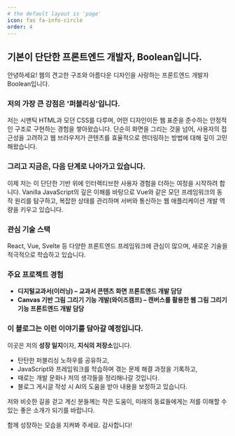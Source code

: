 ```yaml
---
# the default layout is 'page'
icon: fas fa-info-circle
order: 4
---
```


## 기본이 단단한 프론트엔드 개발자, Boolean입니다.

안녕하세요! 웹의 견고한 구조와 아름다운 디자인을 사랑하는 프론트엔드 개발자 Boolean입니다.

### 저의 가장 큰 강점은 '퍼블리싱'입니다.

저는 시맨틱 HTML과 모던 CSS를 다루며, 어떤 디자인이든 웹 표준을 준수하는 안정적인 구조로 구현하는 경험을 쌓아왔습니다. 단순히 화면을 그리는 것을 넘어, 사용자의 접근성을 고려하고 웹 브라우저가 콘텐츠를 효율적으로 렌더링하는 방법에 대해 깊이 고민해왔습니다.

### 그리고 지금은, 다음 단계로 나아가고 있습니다.

이제 저는 이 단단한 기반 위에 인터랙티브한 사용자 경험을 더하는 여정을 시작하려 합니다. Vanilla JavaScript의 깊은 이해를 바탕으로 Vue와 같은 모던 프레임워크의 동작 원리를 탐구하고, 복잡한 상태를 관리하며 서버와 통신하는 웹 애플리케이션 개발 역량을 키우고 있습니다.

### 관심 기술 스택

React, Vue, Svelte 등 다양한 프론트엔드 프레임워크에 관심이 많으며, 새로운 기술을 적극적으로 학습하고 있습니다.

### 주요 프로젝트 경험

- **디지털교과서(이러닝) – 교과서 콘텐츠 화면 프론트엔드 개발 담당**
- **Canvas 기반 그림 그리기 기능 개발(와이즈캠프) – 캔버스를 활용한 웹 그림 그리기 기능 프론트엔드 개발 담당**

### 이 블로그는 이런 이야기를 담아갈 예정입니다.

이곳은 저의 **성장 일지**이자, **지식의 저장소**입니다.

*   탄탄한 퍼블리싱 노하우를 공유하고,
*   JavaScript와 프레임워크를 학습하며 겪는 문제 해결 과정을 기록하고,
*   때로는 개발 문화나 저의 생각들을 정리해나갈 것입니다.
*   블로그 게시글 작성 시 AI의 도움을 받아 내용을 보정하고 있습니다.

저와 비슷한 길을 걷고 계신 분들께는 작은 도움이, 미래의 동료들에게는 저를 이해할 수 있는 좋은 소개가 되기를 바랍니다.

함께 성장하는 모습을 지켜봐 주세요. 감사합니다!